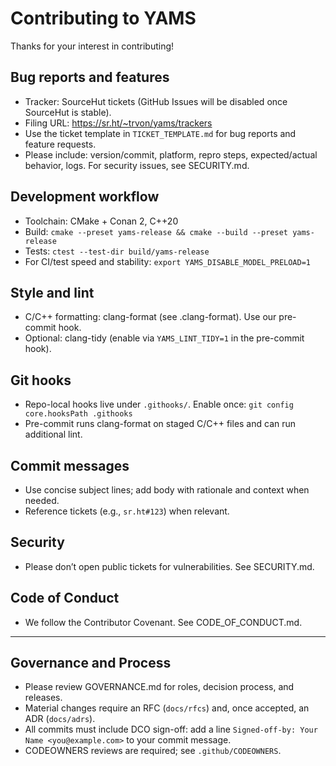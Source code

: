 # Contributing to YAMS

Thanks for your interest in contributing!

## Bug reports and features
- Tracker: SourceHut tickets (GitHub Issues will be disabled once SourceHut is stable).
- Filing URL: https://sr.ht/~trvon/yams/trackers
- Use the ticket template in `TICKET_TEMPLATE.md` for bug reports and feature requests.
- Please include: version/commit, platform, repro steps, expected/actual behavior, logs. For security issues, see SECURITY.md.

## Development workflow
- Toolchain: CMake + Conan 2, C++20
- Build: `cmake --preset yams-release && cmake --build --preset yams-release`
- Tests: `ctest --test-dir build/yams-release`
- For CI/test speed and stability: `export YAMS_DISABLE_MODEL_PRELOAD=1`

## Style and lint
- C/C++ formatting: clang-format (see .clang-format). Use our pre-commit hook.
- Optional: clang-tidy (enable via `YAMS_LINT_TIDY=1` in the pre-commit hook).

## Git hooks
- Repo-local hooks live under `.githooks/`. Enable once: `git config core.hooksPath .githooks`
- Pre-commit runs clang-format on staged C/C++ files and can run additional lint.

## Commit messages
- Use concise subject lines; add body with rationale and context when needed.
- Reference tickets (e.g., `sr.ht#123`) when relevant.

## Security
- Please don’t open public tickets for vulnerabilities. See SECURITY.md.

## Code of Conduct
- We follow the Contributor Covenant. See CODE_OF_CONDUCT.md.

---

## Governance and Process
- Please review GOVERNANCE.md for roles, decision process, and releases.
- Material changes require an RFC (`docs/rfcs`) and, once accepted, an ADR (`docs/adrs`).
- All commits must include DCO sign-off: add a line `Signed-off-by: Your Name <you@example.com>` to your commit message.
- CODEOWNERS reviews are required; see `.github/CODEOWNERS`.
